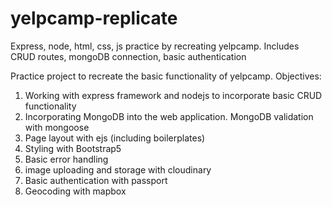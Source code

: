 # yelpcamp-replicate
Express, node, html, css, js practice by recreating yelpcamp. Includes CRUD routes, mongoDB connection, basic authentication

Practice project to recreate the basic functionality of yelpcamp.
Objectives: 
1) Working with express framework and nodejs to incorporate basic CRUD functionality 
2) Incorporating MongoDB into the web application. MongoDB validation with mongoose
3) Page layout with ejs (including boilerplates)
4) Styling with Bootstrap5
5) Basic error handling
6) image uploading and storage with cloudinary
7) Basic authentication with passport
8) Geocoding with mapbox
